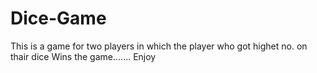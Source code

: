 # Dice-Game
This is a game for two players in which the player who got highet no. on thair dice Wins the game.......
Enjoy
